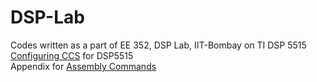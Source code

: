 # DSP-Lab
Codes written as a part of EE 352, DSP Lab, IIT-Bombay on TI DSP 5515 </br>
[Configuring CCS](https://github.com/Agrim9/DSP-Lab/blob/master/C5515_Support_Files/Configuring_CCS.pdf) for DSP5515 </br>
Appendix for [Assembly Commands](https://github.com/Agrim9/DSP-Lab/blob/master/Documents/Assembly.pdf)
